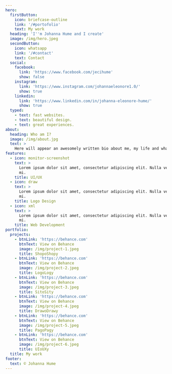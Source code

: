 ```yaml
---
hero:
  firstButton:
    icon: briefcase-outline
    link: '/#portofolio'
    text: My work
  heading: 'I''m Johanna Hume and I create'
  image: /img/hero.jpeg
  secondButton:
    icon: whatsapp
    link: '/#contact'
    text: Contact
  social:
    facebook:
      link: 'https://www.facebook.com/jecihume'
      show: false
    instagram:
      link: 'https://www.instagram.com/johannaeleonore1.0/'
      show: true
    linkedin:
      link: 'https://www.linkedin.com/in/johanna-eleonore-hume/'
      show: true
  typed:
    - text: fast websites.
    - text: beautiful design.
    - text: great experiences.
about:
  heading: Who am I?
  image: /img/about.jpg
  text: >
    Here will appear an awesomely written bio about me, my life and what I am about.
features:
  - icon: monitor-screenshot
    text: >
      Lorem ipsum dolor sit amet, consectetur adipiscing elit. Nulla vel dapibus
      mi.
    title: UI/UX
  - icon: draw
    text: >
      Lorem ipsum dolor sit amet, consectetur adipiscing elit. Nulla vel dapibus
      mi.
    title: Logo Design
  - icon: xml
    text: >
      Lorem ipsum dolor sit amet, consectetur adipiscing elit. Nulla vel dapibus
      mi.
    title: Web Development
portfolio:
  projects:
    - btnLink: 'https://behance.com'
      btnText: View on Behance
      image: /img/project-1.jpeg
      title: ShopoShopy
    - btnLink: 'https://behance.com'
      btnText: View on Behance
      image: /img/project-2.jpeg
      title: LogoLogy
    - btnLink: 'https://behance.com'
      btnText: View on Behance
      image: /img/project-3.jpeg
      title: SitoSity
    - btnLink: 'https://behance.com'
      btnText: View on Behance
      image: /img/project-4.jpeg
      title: DrawoDrawy
    - btnLink: 'https://behance.com'
      btnText: View on Behance
      image: /img/project-5.jpeg
      title: PagoPagy
    - btnLink: 'https://behance.com'
      btnText: View on Behance
      image: /img/project-6.jpeg
      title: UIoUXy
  title: My work
footer:
  text: © Johanna Hume
---
```

